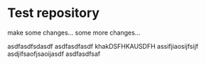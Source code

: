 # Test repository
make some changes...
some more changes... 
 
 asdfasdfsdasdf
 asdfasdfasdf
khakDSFHKAUSDFH
assifjiaosijfsijf
asdjifsaofjsaoijasdf
asdfasdfsaf
